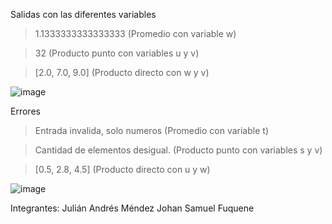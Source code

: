 Salidas con las diferentes variables

> 1.1333333333333333 (Promedio con variable w)

> 32 (Producto punto con variables u y v)

> [2.0, 7.0, 9.0] (Producto directo con w y v)

![image](https://github.com/user-attachments/assets/b462d7b8-8840-48f3-b985-ed6207c8e37f)


Errores

> Entrada invalida, solo numeros (Promedio con variable t)

> Cantidad de elementos desigual. (Producto punto con variables s y v)

> [0.5, 2.8, 4.5] (Producto directo con u y w)

![image](https://github.com/user-attachments/assets/1ca30d07-4384-485b-9aa6-61d817487262)


Integrantes:
Julián Andrés Méndez
Johan Samuel Fuquene

